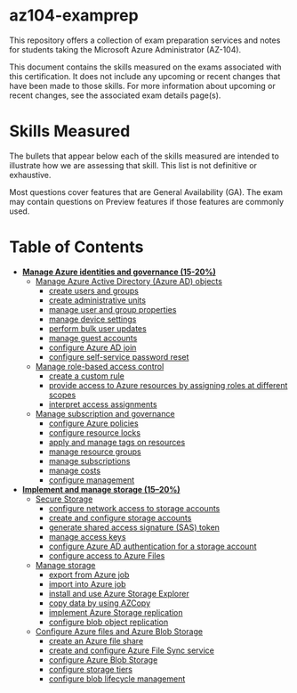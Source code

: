 # az104-examprep

This repository offers a collection of exam preparation services and notes for students taking the Microsoft Azure Administrator (AZ-104).

This document contains the skills measured on the exams associated with this certification. It does not include any upcoming or recent changes that have been made to those skills. For more information about upcoming or recent changes, see the associated exam details page(s).

# Skills Measured

The bullets that appear below each of the skills measured are intended to illustrate how we are assessing that skill. This list is not definitive or exhaustive.

Most questions cover features that are General Availability (GA). The exam may contain questions on Preview features if those features are commonly used.

# Table of Contents

- [**Manage Azure identities and governance (15-20%)**](pages/azure-identities-and-governance.md)
    - [Manage Azure Active Directory (Azure AD) objects](pages/azure-identities-and-governance.md/#manage-azure-active-directory-objects)
        - [create users and groups](pages/azure-identitites-and-governance.md/#create-users-and-groups)
        - [create administrative units](pages/azure-identitites-and-governance.md/#create-administrative-units)
        - [manage user and group properties](pages/azure-identitites-and-governance.md/#manage-user-and-group-properties)
        - [manage device settings](pages/azure-identitites-and-governance.md/#manage-device-settings)
        - [perform bulk user updates](pages/azure-identitites-and-governance.md/#perform-bulk-user-updates)
        - [manage guest accounts](pages/azure-identitites-and-governance.md/#manage-guest-accounts)
        - [configure Azure AD join](pages/azure-identitites-and-governance.md/#configure-azure-ad-join)
        - [configure self-service password reset](pages/azure-identities-and-governance.md/#configure-self-service-password-reset)
    - [Manage role-based access control](pages/azure-identities-and-governance.md/#manage-role-based-access-control---(rbac))
        - [create a custom rule](pages/azure-identities-and-governance.md//#create-a-custom-rule)
        - [provide access to Azure resources by assigning roles at different scopes](pages/azure-identities-and-governance.md//#provide-access-to-azure-resources-by-assigning-roles-at-different-scopes)
        - [interpret access assignments](pages/azure-identities-and-governance.md//#interpret-access-assignments)
    - [Manage subscription and governance](pages/azure-identities-and-governance.md/#manage-subscription-and-governance)
        - [configure Azure policies](pages/azure-identities-and-governance.md//#configure-azure-policies)
        - [configure resource locks](pages/azure-identities-and-governance.md//#configure-resource-locks)
        - [apply and manage tags on resources](pages/azure-identities-and-governance.md//#apply-and-manage-tags-on-resources)
        - [manage resource groups](pages/azure-identities-and-governance.md//#manage-resource-groups)
        - [manage subscriptions](pages/azure-identities-and-governance.md//#manage-subscriptions)
        - [manage costs](pages/azure-identities-and-governance.md//#manage-costs)
        - [configure management](pages/azure-identities-and-governance.md//#configure-management-groups)
- [**Implement and manage storage (15–20%)**](pages/implement-and-manage-storage.md)
    - [Secure Storage](pages/implement-and-manage-storage.md/#secure-storage)
        - [configure network access to storage accounts](pages/implement-and-manage-storage.md/#configure-network-access-storage-accounts)
        - [create and configure storage accounts](pages/implement-and-manage-storage.md/#create-and-configure-storage-accounts)
        - [generate shared access signature (SAS) token](pages/implement-and-manage-storage.md/#generate-shared-access-signature-(sas)-tokens)
        - [manage access keys](pages/implement-and-manage-storage.md/#manage-access-keys)
        - [configure Azure AD authentication for a storage account](pages/implement-and-manage-storage.md/#configure-azure-ad-authentication-for-a-storage-account)
        - [configure access to Azure Files](pages/implement-and-manage-storage.md/#configure-access-to-azure-files)
    - [Manage storage](pages/implement-and-manage-storage.md/#manage-storage)
        - [export from Azure job](pages/implement-and-manage-storage.md/#export-from-azure-job)
        - [import into Azure job](pages/implement-and-manage-storage.md/#import-into-azure-job)
        - [install and use Azure Storage Explorer](pages/implement-and-manage-storage.md/#install-and-use-azure-storage-explorer)
        - [copy data by using AZCopy](pages/implement-and-manage-storage.md/#copy-data-by-using-AZCopy)
        - [implement Azure Storage replication](pages/implement-and-manage-storage.md/#implement-azure-storage-replication)
        - [configure blob object replication](pages/implement-and-manage-storage.md/#configure-blob-object-replication)
    - [Configure Azure files and Azure Blob Storage](pages/implement-and-manage-storage.md/#configure-azure-files-and-azure-blob-storage)
        - [create an Azure file share](pages/implement-and-manage-storage.md/#create-an-azure-file-share)
        - [create and configure Azure File Sync service](pages/implement-and-manage-storage.md/#create-and-configure-azure-file-sync-service)
        - [configure Azure Blob Storage](#configure-azure-blob-storage)
        - [configure storage tiers](pages/implement-and-manage-storage.md/#configure-storage-tiers)
        - [configure blob lifecycle management](pages/implement-and-manage-storage.md/#configure-blob-lifecycle-management)